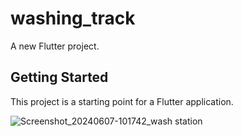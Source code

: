 # washing_track

A new Flutter project.

## Getting Started

This project is a starting point for a Flutter application.

![Screenshot_20240607-101742_wash station](https://github.com/oqbahdx/wash-station-clients/assets/70256509/0b723d8c-ca44-440a-9c40-a1bb5b2320c2)

 
 
